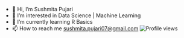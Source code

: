 - 👋 Hi, I’m Sushmita Pujari
- 👀 I’m interested in Data Science | Machine Learning
- 🌱 I’m currently learning R Basics
- 📫 How to reach me sushmita.pujari07@gmail.com
 ![Profile views](https://komarev.com/ghpvc/?username=Sushmita-07&color=967bb6)
<!---
Sushmita-07/Sushmita-07 is a ✨ special ✨ repository because its `README.md` (this file) appears on your GitHub profile.
You can click the Preview link to take a look at your changes.
--->
